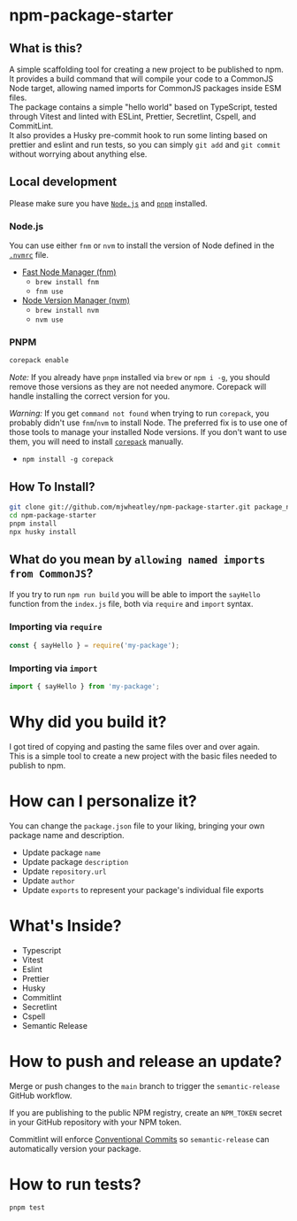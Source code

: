 # npm-package-starter

## What is this?

A simple scaffolding tool for creating a new project to be published to npm.  
It provides a build command that will compile your code to a CommonJS Node target, allowing named imports for CommonJS packages inside ESM files.  
The package contains a simple "hello world" based on TypeScript, tested through Vitest and linted with ESLint, Prettier, Secretlint, Cspell, and CommitLint.  
It also provides a Husky pre-commit hook to run some linting based on prettier and eslint and run tests, so you can simply `git add` and `git commit` without worrying about anything else.

## Local development

Please make sure you have [`Node.js`](https://nodejs.org/) and [`pnpm`](https://pnpm.io/) installed.

### Node.js

You can use either `fnm` or `nvm` to install the version of Node defined in the [`.nvmrc`](.nvmrc) file.

- [Fast Node Manager (fnm)](https://github.com/Schniz/fnm)
  - `brew install fnm`
  - `fnm use`
- [Node Version Manager (nvm)](https://github.com/nvm-sh/nvm)
  - `brew install nvm`
  - `nvm use`

### PNPM

```sh
corepack enable
```

_Note:_ If you already have `pnpm` installed via `brew` or `npm i -g`, you should remove those versions as they are not needed anymore. Corepack will handle installing the correct version for you.

_Warning:_ If you get `command not found` when trying to run `corepack`, you probably didn't use `fnm`/`nvm` to install Node. The preferred fix is to use one of those tools to manage your installed Node versions. If you don't want to use them, you will need to install [`corepack`](https://github.com/nodejs/corepack) manually.

- `npm install -g corepack`

## How To Install?

```bash
git clone git://github.com/mjwheatley/npm-package-starter.git package_name
cd npm-package-starter
pnpm install
npx husky install
```

## What do you mean by `allowing named imports from CommonJS`?

If you try to run `npm run build` you will be able to import the `sayHello` function from the `index.js` file, both via `require` and `import` syntax.

### Importing via `require`

```js
const { sayHello } = require('my-package');
```

### Importing via `import`

```js
import { sayHello } from 'my-package';
```

# Why did you build it?

I got tired of copying and pasting the same files over and over again.  
This is a simple tool to create a new project with the basic files needed to publish to npm.

# How can I personalize it?

You can change the `package.json` file to your liking, bringing your own package name and description.

- Update package `name`
- Update package `description`
- Update `repository.url`
- Update `author`
- Update `exports` to represent your package's individual file exports

# What's Inside?

- Typescript
- Vitest
- Eslint
- Prettier
- Husky
- Commitlint
- Secretlint
- Cspell
- Semantic Release

# How to push and release an update?

Merge or push changes to the `main` branch to trigger the `semantic-release` GitHub workflow.

If you are publishing to the public NPM registry, create an `NPM_TOKEN` secret in your GitHub repository with your NPM token.

Commitlint will enforce [Conventional Commits](https://www.conventionalcommits.org/en/v1.0.0/) so `semantic-release` can automatically version your package.

# How to run tests?

```bash
pnpm test
```
